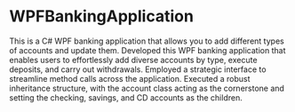 # WPFBankingApplication
This is a C# WPF banking application that allows you to add different types of accounts and update them. 
Developed this WPF banking application that enables users to effortlessly add diverse accounts by type, execute deposits, and carry out withdrawals.
Employed a strategic interface to streamline method calls across the application.
Executed a robust inheritance structure, with the account class acting as the cornerstone and setting the checking, savings, and CD accounts as the children.  

